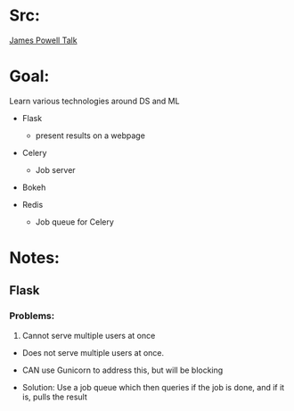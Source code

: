 # Src: 

[James Powell Talk](https://www.youtube.com/watch?v=eEXKIp8h0T0)

# Goal:

Learn various technologies around DS and ML

- Flask
    - present results on a webpage

- Celery
    - Job server

- Bokeh

- Redis
    - Job queue for Celery


# Notes:

## Flask

### Problems:

1) Cannot serve multiple users at once

- Does not serve multiple users at once.

- CAN use Gunicorn to address this, but will be blocking

- Solution: Use a job queue which then queries if the job is done, and if it is, pulls the result
